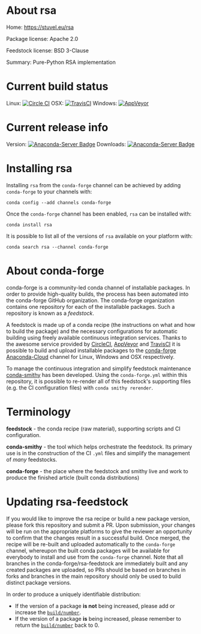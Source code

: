 About rsa
=========

Home: https://stuvel.eu/rsa

Package license: Apache 2.0

Feedstock license: BSD 3-Clause

Summary: Pure-Python RSA implementation



Current build status
====================

Linux: [![Circle CI](https://circleci.com/gh/conda-forge/rsa-feedstock.svg?style=shield)](https://circleci.com/gh/conda-forge/rsa-feedstock)
OSX: [![TravisCI](https://travis-ci.org/conda-forge/rsa-feedstock.svg?branch=master)](https://travis-ci.org/conda-forge/rsa-feedstock)
Windows: [![AppVeyor](https://ci.appveyor.com/api/projects/status/github/conda-forge/rsa-feedstock?svg=True)](https://ci.appveyor.com/project/conda-forge/rsa-feedstock/branch/master)

Current release info
====================
Version: [![Anaconda-Server Badge](https://anaconda.org/conda-forge/rsa/badges/version.svg)](https://anaconda.org/conda-forge/rsa)
Downloads: [![Anaconda-Server Badge](https://anaconda.org/conda-forge/rsa/badges/downloads.svg)](https://anaconda.org/conda-forge/rsa)

Installing rsa
==============

Installing `rsa` from the `conda-forge` channel can be achieved by adding `conda-forge` to your channels with:

```
conda config --add channels conda-forge
```

Once the `conda-forge` channel has been enabled, `rsa` can be installed with:

```
conda install rsa
```

It is possible to list all of the versions of `rsa` available on your platform with:

```
conda search rsa --channel conda-forge
```


About conda-forge
=================

conda-forge is a community-led conda channel of installable packages.
In order to provide high-quality builds, the process has been automated into the
conda-forge GitHub organization. The conda-forge organization contains one repository
for each of the installable packages. Such a repository is known as a *feedstock*.

A feedstock is made up of a conda recipe (the instructions on what and how to build
the package) and the necessary configurations for automatic building using freely
available continuous integration services. Thanks to the awesome service provided by
[CircleCI](https://circleci.com/), [AppVeyor](http://www.appveyor.com/)
and [TravisCI](https://travis-ci.org/) it is possible to build and upload installable
packages to the [conda-forge](https://anaconda.org/conda-forge)
[Anaconda-Cloud](http://docs.anaconda.org/) channel for Linux, Windows and OSX respectively.

To manage the continuous integration and simplify feedstock maintenance
[conda-smithy](http://github.com/conda-forge/conda-smithy) has been developed.
Using the ``conda-forge.yml`` within this repository, it is possible to re-render all of
this feedstock's supporting files (e.g. the CI configuration files) with ``conda smithy rerender``.


Terminology
===========

**feedstock** - the conda recipe (raw material), supporting scripts and CI configuration.

**conda-smithy** - the tool which helps orchestrate the feedstock.
                   Its primary use is in the construction of the CI ``.yml`` files
                   and simplify the management of *many* feedstocks.

**conda-forge** - the place where the feedstock and smithy live and work to
                  produce the finished article (built conda distributions)


Updating rsa-feedstock
======================

If you would like to improve the rsa recipe or build a new
package version, please fork this repository and submit a PR. Upon submission,
your changes will be run on the appropriate platforms to give the reviewer an
opportunity to confirm that the changes result in a successful build. Once
merged, the recipe will be re-built and uploaded automatically to the
`conda-forge` channel, whereupon the built conda packages will be available for
everybody to install and use from the `conda-forge` channel.
Note that all branches in the conda-forge/rsa-feedstock are
immediately built and any created packages are uploaded, so PRs should be based
on branches in forks and branches in the main repository should only be used to
build distinct package versions.

In order to produce a uniquely identifiable distribution:
 * If the version of a package **is not** being increased, please add or increase
   the [``build/number``](http://conda.pydata.org/docs/building/meta-yaml.html#build-number-and-string).
 * If the version of a package **is** being increased, please remember to return
   the [``build/number``](http://conda.pydata.org/docs/building/meta-yaml.html#build-number-and-string)
   back to 0.
